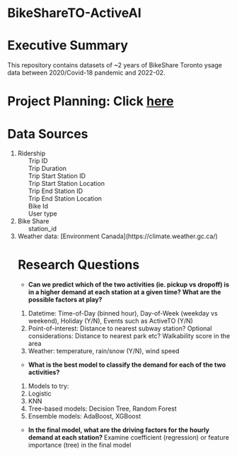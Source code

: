 # BikeShareTO-ActiveAI
# Executive Summary
This repository contains datasets of ~2 years of BikeShare Toronto ysage data between 2020/Covid-18 pandemic and 2022-02.

# Project Planning: Click [here](https://docs.google.com/spreadsheets/d/1uunIhnn-mC6sWdmMRQ0JEDSYrBgChMNY/edit?usp=sharing&ouid=101071991035913190287&rtpof=true&sd=true)

# Data Sources
<ol>
 <li> Ridership
  <ol> Trip ID </ol>
  <ol> Trip Duration </ol>
  <ol> Trip Start Station ID </ol>
  <ol> Trip Start Station Location </ol>
  <ol> Trip End Station ID </ol>
  <ol> Trip End Station Location </ol>
  <ol> Bike Id </ol>
  <ol> User type </ol>
 </li>
 <li> Bike Share
  <ol> station_id </ol>
 </li>
 <li> Weather data: [Environment Canada](https://climate.weather.gc.ca/)
</li>
  
# Research Questions
* <b> Can we predict which of the two activities (ie. pickup vs dropoff) is in a higher demand at each station at a given time?
  What are the possible factors at play? </b>
<ol>
  <li>Datetime: Time-of-Day (binned hour), Day-of-Week (weekday vs weekend), Holiday (Y/N), Events such as ActiveTO (Y/N)</li>
  <li>Point-of-interest: Distance to nearest subway station? Optional considerations: Distance to nearest park etc? Walkability score in the area </li>
  <li>Weather: temperature, rain/snow (Y/N), wind speed </li>
</ol>

  * <b> What is the best model to classify the demand for each of the two activities? </b>
<ol>
  <li>Models to try: 
      <li>Logistic</li>
      <li>KNN</li>
      <li>Tree-based models: Decision Tree, Random Forest</li>
      <li>Ensemble models: AdaBoost, XGBoost </li></li>
</ol>

* <b> In the final model, what are the driving factors for the hourly demand at each station? </b>
Examine coefficient (regression) or feature importance (tree) in the final model 
